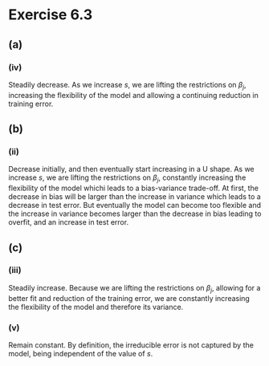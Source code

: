 
# Exercise 6.3

## (a)

### (iv)

Steadily decrease. As we increase $s$, we are lifting the restrictions on $\beta_j$, increasing the flexibility of the model and allowing a continuing reduction in training error.

## (b)

### (ii)

Decrease initially, and then eventually start increasing in a U shape. As we increase $s$, we are lifting the restrictions on $\beta_j$, constantly increasing the flexibility of the model whichi leads to a bias-variance trade-off. At first, the decrease in bias will be larger than the increase in variance which leads to a decrease in test error. But eventually the model can become too flexible and the increase in variance becomes larger than the decrease in bias leading to overfit, and an increase in test error. 

## (c)

### (iii)

Steadily increase. Because we are lifting the restrictions on $\beta_j$, allowing for a better fit and reduction of the training error, we are constantly increasing the flexibility of the model and therefore its variance.

### (v)

Remain constant. By definition, the irreducible error is not captured by the model, being independent of the value of $s$.
